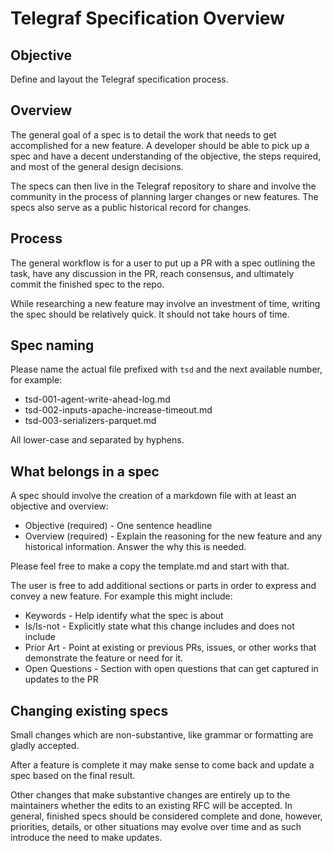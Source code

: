 # Telegraf Specification Overview

## Objective

Define and layout the Telegraf specification process.

## Overview

The general goal of a spec is to detail the work that needs to get accomplished
for a new feature. A developer should be able to pick up a spec and have a
decent understanding of the objective, the steps required, and most of the
general design decisions.

The specs can then live in the Telegraf repository to share and involve the
community in the process of planning larger changes or new features. The specs
also serve as a public historical record for changes.

## Process

The general workflow is for a user to put up a PR with a spec outlining the
task, have any discussion in the PR, reach consensus, and ultimately commit
the finished spec to the repo.

While researching a new feature may involve an investment of time, writing the
spec should be relatively quick. It should not take hours of time.

## Spec naming

Please name the actual file prefixed with `tsd` and the next available
number, for example:

* tsd-001-agent-write-ahead-log.md
* tsd-002-inputs-apache-increase-timeout.md
* tsd-003-serializers-parquet.md

All lower-case and separated by hyphens.

## What belongs in a spec

A spec should involve the creation of a markdown file with at least an objective
and overview:

* Objective (required) - One sentence headline
* Overview (required) - Explain the reasoning for the new feature and any
  historical information. Answer the why this is needed.

Please feel free to make a copy the template.md and start with that.

The user is free to add additional sections or parts in order to express and
convey a new feature. For example this might include:

* Keywords - Help identify what the spec is about
* Is/Is-not - Explicitly state what this change includes and does not include
* Prior Art - Point at existing or previous PRs, issues, or other works that
  demonstrate the feature or need for it.
* Open Questions - Section with open questions that can get captured in
  updates to the PR

## Changing existing specs

Small changes which are non-substantive, like grammar or formatting are gladly
accepted.

After a feature is complete it may make sense to come back and update a spec
based on the final result.

Other changes that make substantive changes are entirely up to the maintainers
whether the edits to an existing RFC will be accepted. In general, finished
specs should be considered complete and done, however, priorities, details, or
other situations may evolve over time and as such introduce the need to make
updates.
